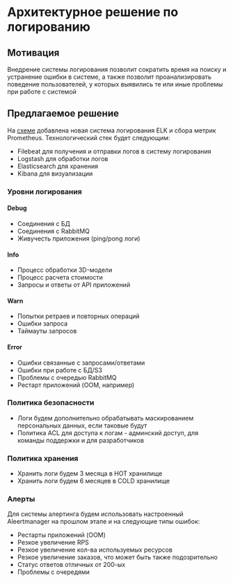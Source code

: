 # Архитектурное решение по логированию

## Мотивация

Внедрение системы логирования позволит сократить время на поиску и устранение ошибки в системе, а также позволит проанализировать поведение пользователей, у которых выявились те или иные проблемы при работе с системой
## Предлагаемое решение

На [схеме](jewerly_c4_model.drawio) добавлена новая система логирования ELK и сбора метрик Prometheus. Технологический стек будет следующим:
- Filebeat для получения и отправки логов в систему логирования
- Logstash для обработки логов
- Elasticsearch для хранения
- Kibana для визуализации
### Уровни логирования
#### Debug

- Соединения с БД
- Соединения с RabbitMQ
- Живучесть приложения (ping/pong логи)
#### Info

- Процесс обработки 3D-модели
- Процесс расчета стоимости
- Запросы и ответы от API приложений
#### Warn

- Попытки ретраев и повторных операций
- Ошибки запроса
- Таймауты запросов

#### Error

- Ошибки связанные с запросами/ответами
- Ошибки при работе с БД/S3
- Проблемы с очередью RabbitMQ
- Рестарт приложений (OOM, например)


### Политика безопасности

- Логи будем дополнительно обрабатывать маскированием персональных данных, если таковые будут
- Политика ACL для доступа к логам - админский доступ, для команды поддержки и для разработчиков
### Политика хранения

- Хранить логи будем 3 месяца в HOT хранилище
- Хранить логи будем 6 месяцев в COLD хранилище
### Алерты

Для системы алертинга будем использовать настроенный Aleertmanager на прошлом этапе и на следующие типы ошибок:

- Рестарты приложений (OOM)
- Резкое увеличение RPS
- Резкое увеличение кол-ва используемых ресурсов
- Резкое увеличение заказов, что может быть также подозрительно
- Статус ответов отличных от 200-ых
- Проблемы с очередями

